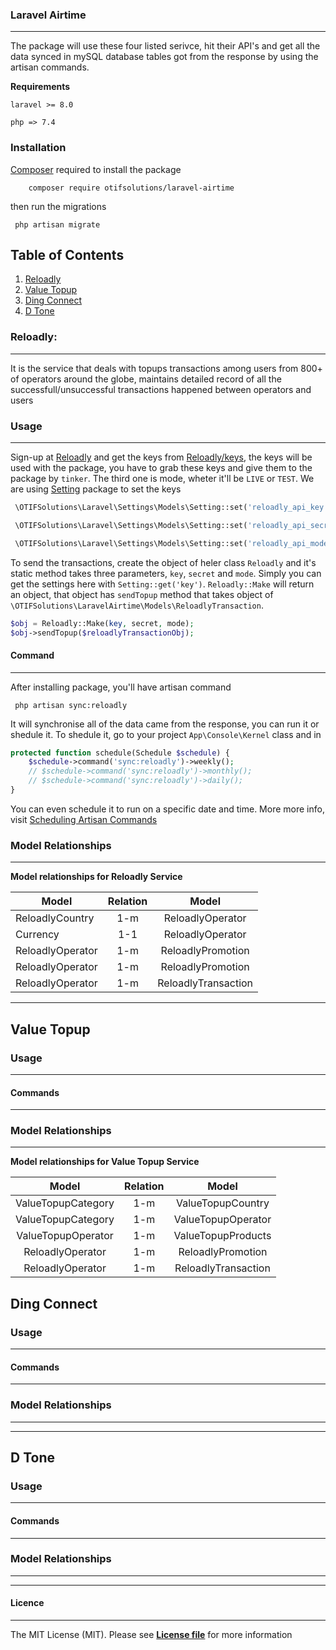 
### Laravel Airtime
___________________
The package will use these four listed serivce, hit their API's and get all the data synced in
mySQL database tables got from the response by using the artisan commands.

**Requirements**

`laravel >= 8.0`

`php => 7.4`


### Installation
[Composer](https://getcomposer.org/download/) required to install the package

```
    composer require otifsolutions/laravel-airtime
```

then run the migrations

```
 php artisan migrate
```

## Table of Contents
1. [Reloadly](#reloadly)
2. [Value Topup](#value-topup)
3. [Ding Connect](#ding-connect)
4. [D Tone](#d-tone)


### Reloadly:
_____________
It is the service that deals with topups transactions among users from 800+ of operators around the globe,
maintains detailed record of all the successfull/unsuccessful transactions happened between operators and users


### Usage
_________
Sign-up at [Reloadly](https://www.reloadly.com/) and get the keys from [Reloadly/keys](https://www.reloadly.com/developers/api-settings),
the keys will be used with the package, you have to grab these keys and give them to the package by `tinker`.
The third one is mode, wheter it'll be `LIVE` or `TEST`. We are using [Setting](https://github.com/otifsolutions/laravel-settings)
package to set the keys

```php
 \OTIFSolutions\Laravel\Settings\Models\Setting::set('reloadly_api_key', 'API Client ID')
```

```php
 \OTIFSolutions\Laravel\Settings\Models\Setting::set('reloadly_api_secret', 'API Client Secret')
```

```php
 \OTIFSolutions\Laravel\Settings\Models\Setting::set('reloadly_api_mode', 'MODE')
```


To send the transactions, create the object of heler class `Reloadly` and it's static method takes three parameters,
`key`, `secret` and `mode`. Simply you can get the settings here with `Setting::get('key')`. `Reloadly::Make` will
return an object, that object has `sendTopup` method that takes object of `\OTIFSolutions\LaravelAirtime\Models\ReloadlyTransaction`.

```php
$obj = Reloadly::Make(key, secret, mode);
$obj->sendTopup($reloadlyTransactionObj);
```



#### Command
____________
After installing package, you'll have artisan command

```
 php artisan sync:reloadly
```

It will synchronise all of the data came from the response, you can run it or shedule it. To shedule it,
go to your project `App\Console\Kernel` class and in

```php
protected function schedule(Schedule $schedule) {
    $schedule->command('sync:reloadly')->weekly();
    // $schedule->command('sync:reloadly')->monthly();
    // $schedule->command('sync:reloadly')->daily();
}
```

You can even schedule it to run on a specific date and time. More more info, visit
[Scheduling Artisan Commands](https://laravel.com/docs/master/scheduling#scheduling-artisan-commands)



### Model Relationships
_______________________

**Model relationships for Reloadly Service**

| Model           | Relation   |Model               |
| --------------- |:----------:|:------------------:|
| ReloadlyCountry | 1-m        | ReloadlyOperator   |
| Currency        | 1-1        | ReloadlyOperator   |
| ReloadlyOperator| 1-m        | ReloadlyPromotion  |
| ReloadlyOperator| 1-m        | ReloadlyPromotion  |
| ReloadlyOperator| 1-m        | ReloadlyTransaction|


__________________________________________________________________________________

## Value Topup



### Usage
_________



#### Commands
_____________





### Model Relationships
________________________

**Model relationships for Value Topup Service**

| Model                | Relation   |Model               |
| :------------------: |:----------:|:------------------:|
| ValueTopupCategory   | 1-m        | ValueTopupCountry  |
| ValueTopupCategory   | 1-m        | ValueTopupOperator |
| ValueTopupOperator   | 1-m        | ValueTopupProducts |
| ReloadlyOperator     | 1-m        | ReloadlyPromotion  |
| ReloadlyOperator     | 1-m        | ReloadlyTransaction|


## Ding Connect


### Usage
_________



#### Commands
_____________





### Model Relationships
________________________




__________________________________________________________________________________

## D Tone


### Usage
_________



#### Commands
_____________





### Model Relationships
________________________




_______________________________________________________________________________________________


#### Licence
____________
The MIT License (MIT). Please see [**License file**](https://github.com/otifsolutions/laravel-airtime/blob/main/LICENSE) for more information

